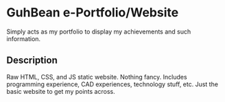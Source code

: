 # GuhBean e-Portfolio/Website

Simply acts as my portfolio to display my achievements and such information. 

## Description

Raw HTML, CSS, and JS static website. Nothing fancy. Includes programming experience, CAD experiences, technology stuff, etc. Just the basic website to get my points across.